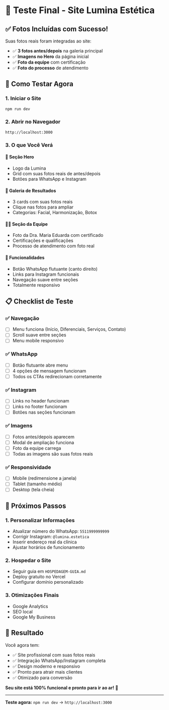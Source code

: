 # 🚀 Teste Final - Site Lumina Estética

## ✅ Fotos Incluídas com Sucesso!

Suas fotos reais foram integradas ao site:
- ✅ **3 fotos antes/depois** na galeria principal
- ✅ **Imagens no Hero** da página inicial  
- ✅ **Foto da equipe** com certificação
- ✅ **Foto do processo** de atendimento

## 🧪 Como Testar Agora

### 1. **Iniciar o Site**
```bash
npm run dev
```

### 2. **Abrir no Navegador**
```
http://localhost:3000
```

### 3. **O que Você Verá**

#### 🎨 **Seção Hero**
- Logo da Lumina
- Grid com suas fotos reais de antes/depois
- Botões para WhatsApp e Instagram

#### 🌟 **Galeria de Resultados**
- 3 cards com suas fotos reais
- Clique nas fotos para ampliar
- Categorias: Facial, Harmonização, Botox

#### 👩‍⚕️ **Seção da Equipe**
- Foto da Dra. Maria Eduarda com certificado
- Certificações e qualificações
- Processo de atendimento com foto real

#### 📱 **Funcionalidades**
- Botão WhatsApp flutuante (canto direito)
- Links para Instagram funcionais
- Navegação suave entre seções
- Totalmente responsivo

## 📋 Checklist de Teste

### ✅ **Navegação**
- [ ] Menu funciona (Início, Diferenciais, Serviços, Contato)
- [ ] Scroll suave entre seções
- [ ] Menu mobile responsivo

### ✅ **WhatsApp**
- [ ] Botão flutuante abre menu
- [ ] 4 opções de mensagem funcionam
- [ ] Todos os CTAs redirecionam corretamente

### ✅ **Instagram**
- [ ] Links no header funcionam
- [ ] Links no footer funcionam
- [ ] Botões nas seções funcionam

### ✅ **Imagens**
- [ ] Fotos antes/depois aparecem
- [ ] Modal de ampliação funciona
- [ ] Foto da equipe carrega
- [ ] Todas as imagens são suas fotos reais

### ✅ **Responsividade**
- [ ] Mobile (redimensione a janela)
- [ ] Tablet (tamanho médio)
- [ ] Desktop (tela cheia)

## 🎯 Próximos Passos

### 1. **Personalizar Informações**
- Atualizar número do WhatsApp: `5511999999999`
- Corrigir Instagram: `@lumina.estetica`
- Inserir endereço real da clínica
- Ajustar horários de funcionamento

### 2. **Hospedar o Site**
- Seguir guia em `HOSPEDAGEM-GUIA.md`
- Deploy gratuito no Vercel
- Configurar domínio personalizado

### 3. **Otimizações Finais**
- Google Analytics
- SEO local
- Google My Business

## 🎉 Resultado

Você agora tem:
- ✅ Site profissional com suas fotos reais
- ✅ Integração WhatsApp/Instagram completa
- ✅ Design moderno e responsivo
- ✅ Pronto para atrair mais clientes
- ✅ Otimizado para conversão

**Seu site está 100% funcional e pronto para ir ao ar!** 🚀

---

**Teste agora:** `npm run dev` → `http://localhost:3000`